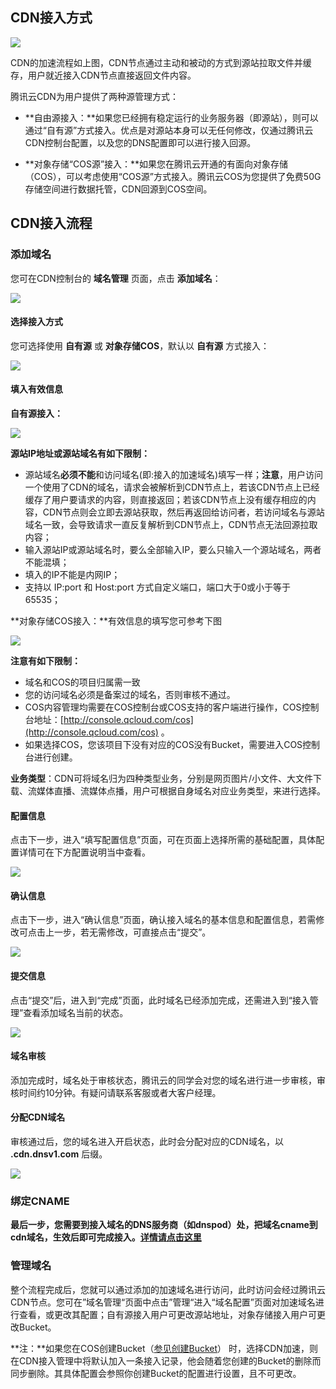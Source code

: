 ## CDN接入方式

 ![](//mccdn.qcloud.com/static/img/dc299b97478f01b45c09cde41ac38914/image.png)

CDN的加速流程如上图，CDN节点通过主动和被动的方式到源站拉取文件并缓存，用户就近接入CDN节点直接返回文件内容。

腾讯云CDN为用户提供了两种源管理方式：

+ **自由源接入：**如果您已经拥有稳定运行的业务服务器（即源站），则可以通过“自有源”方式接入。优点是对源站本身可以无任何修改，仅通过腾讯云CDN控制台配置，以及您的DNS配置即可以进行接入回源。

+ **对象存储“COS源”接入：**如果您在腾讯云开通的有面向对象存储（COS），可以考虑使用“COS源”方式接入。腾讯云COS为您提供了免费50G存储空间进行数据托管，CDN回源到COS空间。


## CDN接入流程

### 添加域名

您可在CDN控制台的 **域名管理** 页面，点击 **添加域名**： 

![](//mccdn.qcloud.com/static/img/7a092461c30a209a468fb4a74f0358f9/image.jpg)

#### 选择接入方式

您可选择使用 **自有源** 或 **对象存储COS**，默认以 **自有源** 方式接入：

![](//mccdn.qcloud.com/static/img/cc69fddfddcea3b812aea0334163c5cb/image.jpg)

#### 填入有效信息

**自有源接入：**

![](//mccdn.qcloud.com/static/img/9b8050e0cd641431a8622255f9158055/image.jpg)

**源站IP地址或源站域名有如下限制：**

+ 源站域名**必须不能**和访问域名(即:接入的加速域名)填写一样；**注意**，用户访问一个使用了CDN的域名，请求会被解析到CDN节点上，若该CDN节点上已经缓存了用户要请求的内容，则直接返回；若该CDN节点上没有缓存相应的内容，CDN节点则会立即去源站获取，然后再返回给访问者，若访问域名与源站域名一致，会导致请求一直反复解析到CDN节点上，CDN节点无法回源拉取内容；
+ 输入源站IP或源站域名时，要么全部输入IP，要么只输入一个源站域名，两者不能混填；
+ 填入的IP不能是内网IP；
+ 支持以 IP:port 和 Host:port 方式自定义端口，端口大于0或小于等于65535；

**对象存储COS接入：**有效信息的填写您可参考下图

![](//mccdn.qcloud.com/static/img/721b59a9928357f4ab8c6610bf250eb8/image.jpg)

**注意有如下限制：**
+ 域名和COS的项目归属需一致
+ 您的访问域名必须是备案过的域名，否则审核不通过。
+ COS内容管理均需要在COS控制台或COS支持的客户端进行操作，COS控制台地址：[http://console.qcloud.com/cos](http://console.qcloud.com/cos) 。
+ 如果选择COS，您该项目下没有对应的COS没有Bucket，需要进入COS控制台进行创建。

**业务类型**：CDN可将域名归为四种类型业务，分别是网页图片/小文件、大文件下载、流媒体直播、流媒体点播，用户可根据自身域名对应业务类型，来进行选择。

#### 配置信息

点击下一步，进入“填写配置信息”页面，可在页面上选择所需的基础配置，具体配置详情可在下方配置说明当中查看。

![](//mccdn.qcloud.com/static/img/ca5b32b474e186c2502262cd1640f9ab/image.jpg)

#### 确认信息

点击下一步，进入“确认信息”页面，确认接入域名的基本信息和配置信息，若需修改可点击上一步，若无需修改，可直接点击“提交”。

![](//mccdn.qcloud.com/static/img/6fd22aee34ca6562cff9ea33d9db76d7/image.jpg)

#### 提交信息

点击“提交”后，进入到“完成”页面，此时域名已经添加完成，还需进入到“接入管理”查看添加域名当前的状态。

![](//mccdn.qcloud.com/static/img/4645139e2f5e555a44ea6cfaab4a02f0/image.jpg)


#### 域名审核

添加完成时，域名处于审核状态，腾讯云的同学会对您的域名进行进一步审核，审核时间约10分钟。有疑问请联系客服或者大客户经理。

#### 分配CDN域名

审核通过后，您的域名进入开启状态，此时会分配对应的CDN域名，以 **.cdn.dnsv1.com** 后缀。

![](//mccdn.qcloud.com/static/img/fbbd19258c6ee036498eb651ec5ce663/image.jpg)

### 绑定CNAME

**最后一步，您需要到接入域名的DNS服务商（如dnspod）处，把域名cname到cdn域名，生效后即可完成接入。[详情请点击这里](http://bbs.qcloud.com/forum.php?mod=viewthread&tid=5090&extra=page%3D1)**

### 管理域名

整个流程完成后，您就可以通过添加的加速域名进行访问，此时访问会经过腾讯云CDN节点。您可在”域名管理“页面中点击”管理“进入“域名配置”页面对加速域名进行查看，或更改其配置；自有源接入用户可更改源站地址，对象存储接入用户可更改Bucket。

**注：**如果您在COS创建Bucket（[参见创建Bucket](http://www.qcloud.com/doc/product/227/%E5%88%9B%E5%BB%BA%20buckett)） 时，选择CDN加速，则在CDN接入管理中将默认加入一条接入记录，他会随着您创建的Bucket的删除而同步删除。其具体配置会参照你创建Bucket的配置进行设置，且不可更改。

